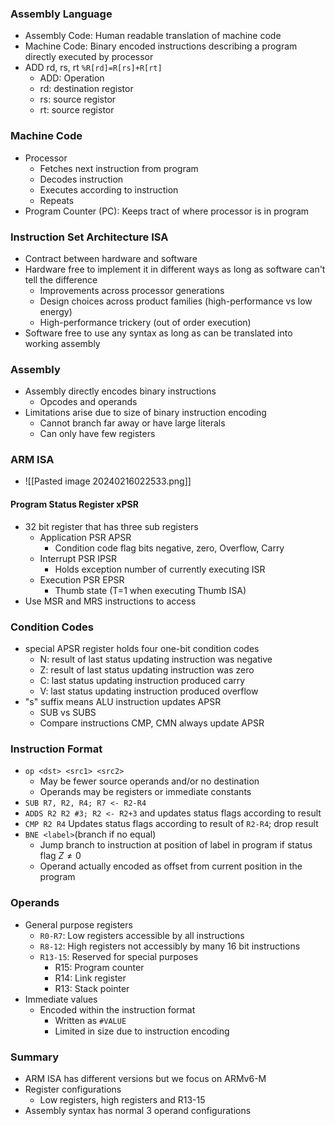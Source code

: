 ### Assembly Language
- Assembly Code: Human readable translation of machine code
- Machine Code: Binary encoded instructions describing a program directly executed by processor
- ADD rd, rs, rt `%R[rd]=R[rs]+R[rt]`
	- ADD: Operation
	- rd: destination registor
	- rs: source registor
	- rt: source registor
### Machine Code
- Processor
	- Fetches next instruction from program
	- Decodes instruction
	- Executes according to instruction
	- Repeats
- Program Counter (PC): Keeps tract of where processor is in program
### Instruction Set Architecture ISA
- Contract between hardware and software
- Hardware free to implement it in different ways as long as software can't tell the difference
	- Improvements across processor generations
	- Design choices across product families (high-performance vs low energy)
	- High-performance trickery (out of order execution)
- Software free to use any syntax as long as can be translated into working assembly
### Assembly
- Assembly directly encodes binary instructions
	- Opcodes and operands
- Limitations arise due to size of binary instruction encoding
	- Cannot branch far away or have large literals
	- Can only have few registers
### ARM ISA
- ![[Pasted image 20240216022533.png]]
#### Program Status Register xPSR
- 32 bit register that has three sub registers
	- Application PSR APSR
		- Condition code flag bits negative, zero, Overflow, Carry
	- Interrupt PSR IPSR
		- Holds exception number of currently executing ISR
	- Execution PSR EPSR
		- Thumb state (T=1 when executing Thumb ISA)
- Use MSR and MRS instructions to access
### Condition Codes
- special APSR register holds four one-bit condition codes
	- N: result of last status updating instruction was negative
	- Z: result of last status updating instruction was zero
	- C: last status updating instruction produced carry
	- V: last status updating instruction produced overflow
- "s" suffix means ALU instruction updates APSR
	- SUB vs SUBS
	- Compare instructions CMP, CMN always update APSR
### Instruction Format
- `op <dst> <src1> <src2>`
	- May be fewer source operands and/or no destination
	- Operands may be registers or immediate constants
- `SUB R7, R2, R4; R7 <- R2-R4`
- `ADDS R2 R2 #3; R2 <- R2+3` and updates status flags according to result
- `CMP R2 R4` Updates status flags according to result of `R2-R4`; drop result
- `BNE <label>`(branch if no equal)
	- Jump branch to instruction at position of label in program if status flag $Z\neq0$
	- Operand actually encoded as offset from current position in the program
### Operands
- General purpose registers
	- `R0-R7`: Low registers accessible by all instructions
	- `R8-12`: High registers not accessibly by many 16 bit instructions
	- `R13-15`: Reserved for special purposes
		- R15: Program counter 
		- R14: Link register
		- R13: Stack pointer
- Immediate values
	- Encoded within the instruction format
		- Written as `#VALUE`
		- Limited in size due to instruction encoding
### Summary
- ARM ISA has different versions but we focus on ARMv6-M
- Register configurations
	- Low registers, high registers and R13-15
- Assembly syntax has normal 3 operand configurations